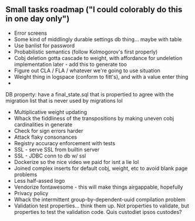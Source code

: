 Small tasks roadmap ("I could colorably do this in one day only")
---

- Error screens
- Some kind of middlingly durable settings db thing... maybe with table
- Use banlist for password
- Probabilistic semantics (follow Kolmogorov's first properly)
- Cobj deletion gotta cascade to weight, with affordance for undeletion implementation later - add this to generate too
- Figure out CLA / FLA / whatever we're going to use situation
- Weight thing in logspace (conform to fitt's), and with a value enter thing
-
DB property: have a final\_state.sql that is propertied to agree with the migration list that is never used by migrations lol
- Multiplicative weight updating
- Whack the fiddliness of the transpositions by making uneven cobj cardinalities in generate
- Check for sign errors harder
- Attack flaky consonances
- Registry accuracy enforcement with tests
- SSL - serve SSL from builtin server
- SSL - JDBC conn to db w/ ssl
- Dockerize so the nice video we paid for isnt a lie lol
- Joined complex inserts for default cobj, weight, etc to avoid blank page problems
- Less half-assed logo
- Vendorize fontawesome - this will make things airgappable, hopefully
- Privacy policy
- Whack the intermittent group-by-dependent-uuid compilation problem
- Validation test properties... think them up. Not properties to validate, but properties to test the validation code. Quis custodiet ipsos custodes?
